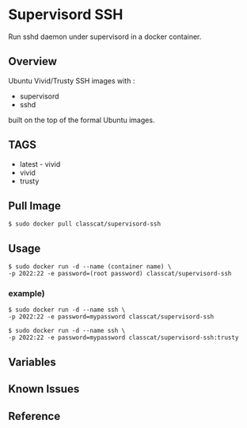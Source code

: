 # Supervisord SSH

Run sshd daemon under supervisord in a docker container.

## Overview

Ubuntu Vivid/Trusty SSH images with :

+ supervisord
+ sshd

built on the top of the formal Ubuntu images.

## TAGS

+ latest - vivid
+ vivid
+ trusty

## Pull Image

```
$ sudo docker pull classcat/supervisord-ssh
```

## Usage

```
$ sudo docker run -d --name (container name) \  
-p 2022:22 -e password=(root password) classcat/supervisord-ssh
```

### example)  

```
$ sudo docker run -d --name ssh \  
-p 2022:22 -e password=mypassword classcat/supervisord-ssh
```
```
$ sudo docker run -d --name ssh \  
-p 2022:22 -e password=mypassword classcat/supervisord-ssh:trusty
```

## Variables

## Known Issues

## Reference
